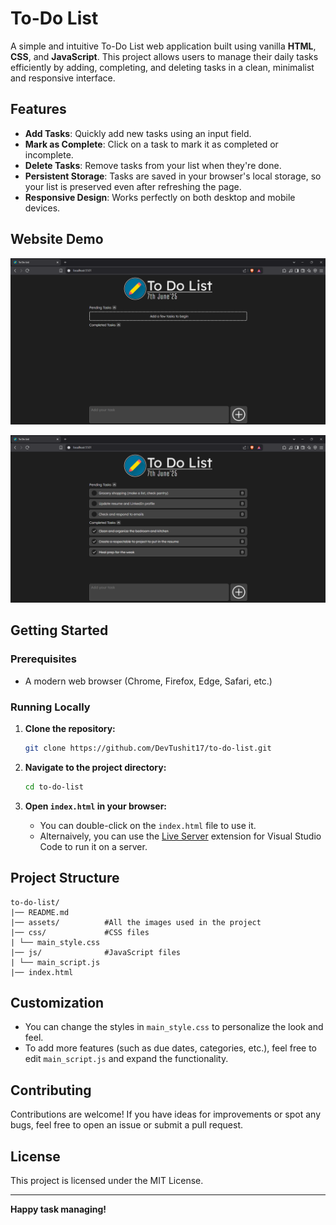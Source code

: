 # To-Do List

A simple and intuitive To-Do List web application built using vanilla **HTML**, **CSS**, and **JavaScript**. This project allows users to manage their daily tasks efficiently by adding, completing, and deleting tasks in a clean, minimalist and responsive interface.

## Features

- **Add Tasks**: Quickly add new tasks using an input field.
- **Mark as Complete**: Click on a task to mark it as completed or incomplete.
- **Delete Tasks**: Remove tasks from your list when they're done.
- **Persistent Storage**: Tasks are saved in your browser's local storage, so your list is preserved even after refreshing the page.
- **Responsive Design**: Works perfectly on both desktop and mobile devices.

## Website Demo

![demo-1](assets/demo/demo-1.png) 

![demo-2](assets/demo/demo-2.png) 


## Getting Started

### Prerequisites

- A modern web browser (Chrome, Firefox, Edge, Safari, etc.)

### Running Locally

1. **Clone the repository:**

   ```bash
   git clone https://github.com/DevTushit17/to-do-list.git
   ```
2. **Navigate to the project directory:**

   ```bash
   cd to-do-list
   ```
3. **Open `index.html` in your browser:**
   - You can double-click on the `index.html` file to use it.
   - Alternaively, you can use the [Live Server](https://marketplace.visualstudio.com/items?itemName=ritwickdey.LiveServer) extension for Visual Studio Code to run it on a server.

## Project Structure

```
to-do-list/
|── README.md
|── assets/          #All the images used in the project
|── css/             #CSS files
| └── main_style.css
|── js/              #JavaScript files
| └── main_script.js
|── index.html
```

## Customization

- You can change the styles in `main_style.css` to personalize the look and feel.
- To add more features (such as due dates, categories, etc.), feel free to edit `main_script.js` and expand the functionality.

## Contributing

Contributions are welcome! If you have ideas for improvements or spot any bugs, feel free to open an issue or submit a pull request.

## License

This project is licensed under the MIT License.

---

**Happy task managing!**